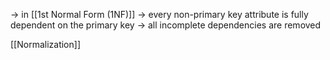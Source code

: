 
-> in [[1st Normal Form (1NF)]]
-> every non-primary key attribute is fully dependent on the primary key
-> all incomplete dependencies are removed

[[Normalization]]
